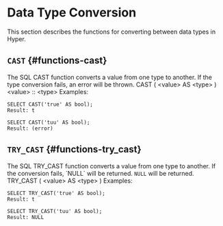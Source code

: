 # Data Type Conversion

This section describes the functions for converting between data types
in Hyper.

## `CAST` {#functions-cast}

The SQL CAST function converts a value from one type to another. If the
type conversion fails, an error will be thrown. CAST ( \<value\> AS
\<type\> ) \<value\> :: \<type\> Examples:

    SELECT CAST('true' AS bool);
    Result: t

    SELECT CAST('tuu' AS bool);
    Result: (error)

## `TRY_CAST` {#functions-try_cast}

The SQL TRY_CAST function converts a value from one type to another. If
the conversion fails, \`NULL\` will be returned. `NULL` will be
returned. TRY_CAST ( \<value\> AS \<type\> ) Examples:

    SELECT TRY_CAST('true' AS bool);
    Result: t

    SELECT TRY_CAST('tuu' AS bool);
    Result: NULL
